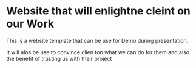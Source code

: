 # Website that will enlightne cleint on our Work 

This is a website template that can be use for Demo during presentation.

It will alos be use to convince clien ton what we can do for them and also the benefit of trusting us with their project 

